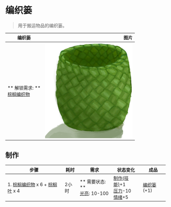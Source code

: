 # 编织篓  
> 用于搬运物品的编织篓。  
  
  编织篓  |   图片   
 ----  |  ----:   
 ** 解锁需求: **<br>[棕榈编织物](WeavePalm.md)  |  <img decoding="async" src="Sprite/Basket.png" href="a.md" style="max-width:300px;max-height:300px;">   
  
## 制作  
步骤  |  耗时  |  需求  |  状态变化  |  成品  
----  |  ----  |  ----  |  ----  |  ----  
1. [棕榈编织物](WeavePalm.md) x 6 + [棕榈叶](PalmFronds.md) x 4  |  2小时  |  ** 需要状态: **<br>[光亮](Light.md): 10-100  |  [制作(技能)](Skill_Crafting.md)+1<br>[压力](Stress.md)-10<br>[情绪](Morale.md)+5  |  [编织篓](Basket.md)(+1)  
